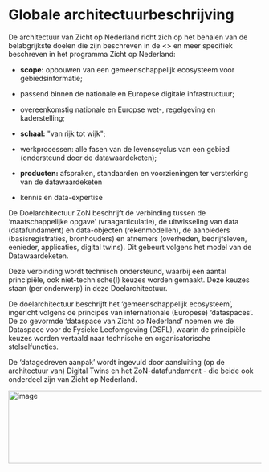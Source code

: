 # Globale architectuurbeschrijving

De architectuur van Zicht op Nederland richt zich op het behalen van de belabgrijkste doelen die zijn beschreven in de <> en meer specifiek beschreven in het programma Zicht op Nederland:
- **scope:** opbouwen van een gemeenschappelijk ecosysteem voor gebiedsinformatie;
- passend binnen de nationale en Europese digitale infrastructuur;
- overeenkomstig nationale en Europse wet-, regelgeving en kaderstelling;

- **schaal:** "van rijk tot wijk";
- werkprocessen: alle fasen van de levenscyclus van een gebied (ondersteund door de datawaardeketen);

- **producten:** afspraken, standaarden en voorzieningen ter versterking van de datawaardeketen
- kennis en data-expertise

De Doelarchitectuur ZoN beschrijft de verbinding tussen de ‘maatschappelijke opgave’ (vraagarticulatie), de uitwisseling van data (datafundament) en data-objecten (rekenmodellen), de aanbieders (basisregistraties, bronhouders) en afnemers (overheden, bedrijfsleven, eenieder, applicaties, digital twins). Dit gebeurt volgens het model van de Datawaardeketen.

Deze verbinding wordt technisch ondersteund, waarbij een aantal principiële, ook niet-technische(!) keuzes worden gemaakt. Deze keuzes staan (per onderwerp) in deze Doelarchitectuur.

De doelarchitectuur beschrijft het ‘gemeenschappelijk ecosysteem’, ingericht volgens de principes van internationale (Europese) ‘dataspaces’. De zo gevormde ‘dataspace van Zicht op Nederland’ noemen we de Dataspace voor de Fysieke Leefomgeving (DSFL), waarin de principiële keuzes worden vertaald naar technische en organisatorische stelselfuncties.

De ‘datagedreven aanpak’ wordt ingevuld door aansluiting (op de architectuur van) Digital Twins en het ZoN-datafundament - die beide ook onderdeel zijn van Zicht op Nederland. 

<img width="2489" height="145" alt="image" src="https://github.com/user-attachments/assets/a35114df-5ebc-4a1d-9c7b-6be283986fc5" />



